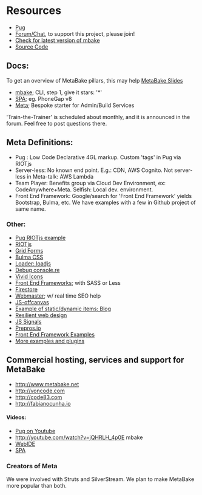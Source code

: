 
# Resources

- [Pug](https://pug.metabake.org)
- <a href='http://chat.metabake.org' target='_blank'>Forum/Chat</a>, to support this project, please join!
- <a href='https://www.npmjs.com/package/mbake' target='_blank'>Check for latest version of mbake</a>
- <a href='http://github.com/metabake' target='_blank'>Source Code</a>

## Docs:
To get an overview of MetaBake pillars, this may help [MetaBake Slides](http://prez.metabake.org/p)

- [mbake](http://doc.metabake.org/mbake); CLI, step 1, give it stars: '*'
- [SPA](http://doc.metabake.org/SPA); eg. PhoneGap v8
- [Meta](http://doc.metabake.org/meta); Bespoke starter for Admin/Build Services

'Train-the-Trainer' is scheduled about monthly, and it is announced in the forum. Feel free to post questions there.

## Meta Definitions:
- Pug : Low Code Declarative 4GL markup. Custom 'tags' in Pug via RIOTjs
- Server-less: No known end point. E.g.: CDN, AWS Cognito. Not server-less in Meta-talk: AWS Lambda
- Team Player: Benefits group via Cloud Dev Environment, ex: CodeAnywhere+Meta. Selfish: Local dev. environment.
- Front End Framework: Google/search for 'Front End Framework' yields Bootstrap, Bulma, etc. We have examples with a few in Github project of same name.

### Other:

- <a href='https://github.com/metabake/_mbake/tree/master/CRUD/riotFirst' target='_blank'>Pug RIOTjs example</a>
- [RIOTjs](https://riot.js.org/)
- [Grid Forms](http://kumailht.com/gridforms)
- [Bulma CSS](https://bulma.io/documentation/components)
- [Loader: loadjs](https://github.com/muicss/loadjs)
- [Debug console.re](http://console.re)
- [Vivid Icons](https://webkul.github.io/vivid/cheatsheet.html)
- [Front End Frameworks](https://github.com/metabake/front-end-frameworks
); with SASS or Less
- [Firestore](https://firebase.google.com/docs/firestore)
- [Webmaster](https://www.google.com/webmasters); w/ real time SEO help
- [JS-offcanvas](https://github.com/vmitsaras/js-offcanvas)
- <a href='https://github.com/metabake/B-M-SPA/tree/master/blogRiot' target='_blank'>Example of static/dynamic items: Blog</a>
- [Resilient web design](https://resilientwebdesign.com/introduction)
- [JS Signals](https://github.com/millermedeiros/js-signals/wiki/Comparison-between-different-Observer-Pattern-implementations)
- [Prepros.io](https://prepros.io/help/autoprefixer)
- [Front End Framework Examples](https://github.com/metabake/front-end-frameworks)
- [More examples and plugins](https://github.com/metabake/examples-plugins)

## Commercial hosting, services and support for MetaBake

- <http://www.metabake.net>
- <http://voncode.com>
- <http://code83.com>
- <http://fabianocunha.io>

#### Videos:

- [Pug on Youtube](http://youtube.com/watch?v=wzAWI9h3q18)
- http://youtube.com/watch?v=jQHRLH_4p0E mbake
- [WebIDE](https://youtu.be/CMUiPC0YtYA)
- [SPA](https://youtu.be/LHFjjDPlU3A)


### Creators of Meta

We were involved with Struts and SilverStream. We plan to make MetaBake more popular than both.

